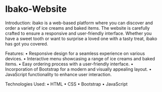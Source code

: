 # Ibako-Website
Introduction:
ibako is a web-based platform where you can discover and order a variety of ice creams and baked items. The website is carefully crafted to ensure a responsive and user-friendly interface. Whether you have a sweet tooth or want to surprise a loved one with a tasty treat, ibako has got you covered.

Features:
• Responsive design for a seamless experience on various devices.
• Interactive menu showcasing a range of ice creams and baked items.
• Easy ordering process with a user-friendly interface.
• Incorporation of Bootstrap for a modern and visually appealing layout.
• JavaScript functionality to enhance user interaction.

Technologies Used:
• HTML
• CSS
• Bootstrap
• JavaScript
